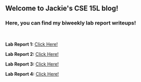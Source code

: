 ## Welcome to Jackie's CSE 15L blog!
### Here, you can find my biweekly lab report writeups!

<br>

**Lab Report 1:** [Click Here!](https://jackiepiepkorn.github.io/cse15l-blog/report1.html)

**Lab Report 2:** [Click Here!](https://jackiepiepkorn.github.io/cse15l-blog/report2.html)

**Lab Report 3:** [Click Here!](https://jackiepiepkorn.github.io/cse15l-blog/lab-report-3-week-6.html)

**Lab Report 4:** [Click Here!](https://jackiepiepkorn.github.io/cse15l-blog/lab-report-4-week-8.html)
